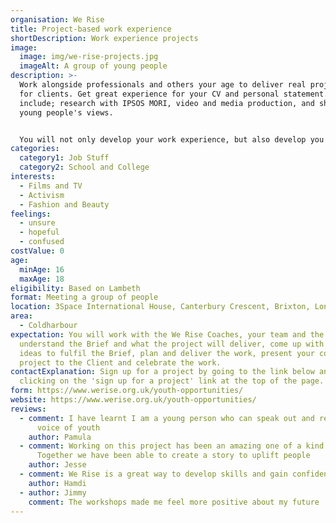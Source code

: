 ```yaml
---
organisation: We Rise
title: Project-based work experience
shortDescription: Work experience projects
image:
  image: img/we-rise-projects.jpg
  imageAlt: A group of young people
description: >-
  Work alongside professionals and others your age to deliver real project-work
  for clients. Get great experience for your CV and personal statement. Project
  include; research with IPSOS MORI, video and media production, and showcasing
  young people's views.


  You will not only develop your work experience, but also develop you confidence, communication and persuasion skills, build professional relationships and make new friends.
categories:
  category1: Job Stuff
  category2: School and College
interests:
  - Films and TV
  - Activism
  - Fashion and Beauty
feelings:
  - unsure
  - hopeful
  - confused
costValue: 0
age:
  minAge: 16
  maxAge: 18
eligibility: Based on Lambeth
format: Meeting a group of people
location: 3Space International House, Canterbury Crescent, Brixton, London SW9 7QD
area:
  - Coldharbour
expectation: You will work with the We Rise Coaches, your team and the client to
  understand the Brief and what the project will deliver, come up with creative
  ideas to fulfil the Brief, plan and deliver the work, present your completed
  project to the Client and celebrate the work.
contactExplanation: Sign up for a project by going to the link below and
  clicking on the 'sign up for a project' link at the top of the page.
form: https://www.werise.org.uk/youth-opportunities/
website: https://www.werise.org.uk/youth-opportunities/
reviews:
  - comment: I have learnt I am a young person who can speak out and represent the
      voice of youth
    author: Pamula
  - comment: Working on this project has been an amazing one of a kind experience!
      Together we have been able to create a story to uplift people
    author: Jesse
  - comment: We Rise is a great way to develop skills and gain confidence
    author: Hamdi
  - author: Jimmy
    comment: The workshops made me feel more positive about my future
---
```

